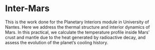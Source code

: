 # Inter-Mars
This is the work done for the Planetary Interiors module in University of Nantes.
Here we address the thermal structure and interior dynamics of Mars. In this practical, we calculate the temperature profile inside Mars’ crust and mantle due to the heat generated by radioactive decay, and assess the evolution of the planet’s cooling history.
